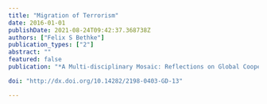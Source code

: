 ```yaml
---
title: "Migration of Terrorism"
date: 2016-01-01
publishDate: 2021-08-24T09:42:37.368738Z
authors: ["Felix S Bethke"]
publication_types: ["2"]
abstract: ""
featured: false
publication: "*A Multi-disciplinary Mosaic: Reflections on Global Cooperation and Migration*"

doi: "http://dx.doi.org/10.14282/2198-0403-GD-13"

---
```


